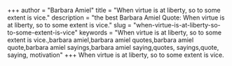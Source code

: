 +++
author = "Barbara Amiel"
title = "When virtue is at liberty, so to some extent is vice."
description = "the best Barbara Amiel Quote: When virtue is at liberty, so to some extent is vice."
slug = "when-virtue-is-at-liberty-so-to-some-extent-is-vice"
keywords = "When virtue is at liberty, so to some extent is vice.,barbara amiel,barbara amiel quotes,barbara amiel quote,barbara amiel sayings,barbara amiel saying,quotes, sayings,quote, saying, motivation"
+++
When virtue is at liberty, so to some extent is vice.
